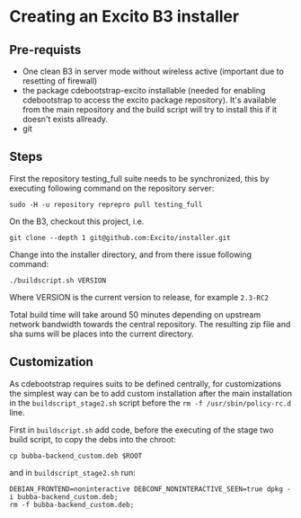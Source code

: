 # Creating an Excito B3 installer

## Pre-requists

 * One clean B3 in server mode without wireless active (important due to resetting of firewall)
 * the package cdebootstrap-excito installable (needed for enabling cdebootstrap to access the excito package repository). It's available from the main repository and the build script will try to install this if it doesn't exists allready.
 * git

## Steps

First the repository testing\_full suite needs to be synchronized, 
this by executing following command on the repository server:

```
sudo -H -u repository reprepro pull testing_full
```

On the B3, checkout this project, i.e.

```
git clone --depth 1 git@github.com:Excito/installer.git
```

Change into the installer directory, and from there issue following command:

```
./buildscript.sh VERSION
```

Where VERSION is the current version to release, for example `2.3-RC2`

Total build time will take around 50 minutes depending on upstream network bandwidth towards the central repository.
The resulting zip file and sha sums will be places into the current directory.

## Customization

As cdebootstrap requires suits to be defined centrally, for customizations the simplest way can be to add custom installation after the main installation in the `buildscript_stage2.sh` script before the `rm -f /usr/sbin/policy-rc.d` line.

First in `buildscript.sh` add code, before the executing of the stage two build script, to copy the debs into the chroot:

```
cp bubba-backend_custom.deb $ROOT
```

and in `buildscript_stage2.sh` run:

```
DEBIAN_FRONTEND=noninteractive DEBCONF_NONINTERACTIVE_SEEN=true dpkg -i bubba-backend_custom.deb;
rm -f bubba-backend_custom.deb;
```
